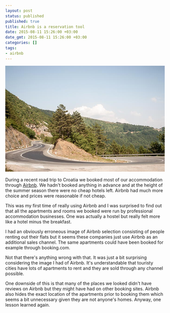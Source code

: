 ```yaml
---
layout: post
status: published
published: true
title: Airbnb is a reservation tool
date: 2015-08-11 15:26:00 +03:00
date_gmt: 2015-08-11 15:26:00 +03:00
categories: [] 
tags:
- airbnb
---
```

<picture>
  <img
    src="/images/2015/croatia-1.jpg"
    srcset="images/2015/croatia-1.5.jpg 1.5x,
            images/2015/croatia.jpg 2x"
    alt="Road in Croatia"
    width="686"
  />
</picture>

During a recent road trip to Croatia we booked most of our accommodation
through [Airbnb](https://www.airbnb.com/). We hadn't booked anything in
advance and at the height of the summer season there were no cheap hotels left.
Airbnb had much more choice and prices were reasonable if not cheap.

This was my first time of really using Airbnb and I was surprised to find out
that all the apartments and rooms we booked were run by professional 
accommodation businesses. One was actually a hostel but really felt more like
a hotel minus the breakfast.

I had an obviously erroneous image of Airbnb selection consisting of people
renting out their flats but it seems these companies just use Airbnb as an
additional sales channel. The same apartments could have been booked for
example through booking.com.

Not that there's anything wrong with that. It was just a bit surprising
considering the image I had of Airbnb. It's understandable that touristy cities
have lots of apartments to rent and they are sold through any channel possible.

One downside of this is that many of the places we looked didn't have reviews
on Airbnb but they might have had on other booking sites. Airbnb also hides the
exact location of the apartments prior to booking them which seems a bit
unnecessary given they are not anyone's homes. Anyway, one lesson learned
again.